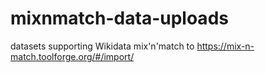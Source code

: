 # mixnmatch-data-uploads
datasets supporting Wikidata mix'n'match to https://mix-n-match.toolforge.org/#/import/
